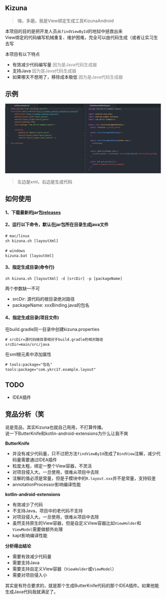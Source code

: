 ## Kizuna
> 嗨，多磨。我是View绑定生成工具KizunaAndroid  

本项目的目的是把开发人员从`findViewById`的地狱中拯救出来  
View绑定的代码编写机械重复、维护困难，完全可以由代码生成（或者让实习生去写

本项目有以下特点
- 有效减少代码编写量 <span style="color:gray">因为是Java代码生成器</span>
- 支持Java <span style="color:gray">因为是Java代码生成器</span>
- 如果哪天不想用了，移除成本极低 <span style="color:gray">因为是Java代码生成器</span>

## 示例
![](imgs/example.png)
> 左边是xml，右边是生成代码

## 如何使用
#### 1、下载最新的jar包[releases](releases)

#### 2、运行以下命令，默认在jar包所在目录生成java文件
```
# mac/linux
sh kizuna.sh [layoutXml]

# windows
kizuna.bat [layoutXml]
```
#### 3、指定生成目录(命令行)
```
sh kizuna.sh [layoutXml] -d [srcDir] -p [packageName]
```
两个参数缺一不可
- srcDir: 源代码的根目录绝对路径
- packageName: xxxBinding.java的包名

#### 4、指定生成目录(项目文件)
在build.gradle同一目录中创建kizuna.properties
```
# srcDir=源代码根目录相对于build.gradle的相对路径
srcDir=main/src/java
```
在xml根元素中添加属性
```
# tools:package="包名"
tools:package="com.ykrc17.example.layout"
```

## TODO
- IDEA插件

## 竞品分析（笑
说是竞品，其实Kizuna也就自己用用，不打算传播。  
说一下ButterKnife和kotlin-android-extensions为什么让我不爽

**ButterKnife**
- 并没有减少代码量，只不过把方法`findViewById`改成了`BindView`注解，减少代码量需要通过IDEA插件
- 粒度太粗，绑定一整个View容器，不灵活
- 对项目侵入大。一旦使用，很难从项目中去除
- 注解的值必须是常量，但是子模块中的`R.layout.xxx`并不是常量，支持较差
- annotationProcessor影响编译性能

**kotlin-android-extensions**
- 有效减少了代码
- 不支持Java，项目中的老代码不支持
- 对项目侵入大。一旦使用，很难从项目中去除
- 虽然支持原生的View容器，但是自定义View容器比如`ViewHolder`和`ViewModel`需要做额外处理
- kapt影响编译性能

**分析得出结论**
- 需要有效减少代码量
- 需要支持Java
- 需要支持自定义View容器（`ViewHolder`或`ViewModel`）
- 需要对项目侵入小

其实是有符合要求的，就是那个生成ButterKnife代码的那个IDEA插件。如果他能生成Java代码我就满足了。